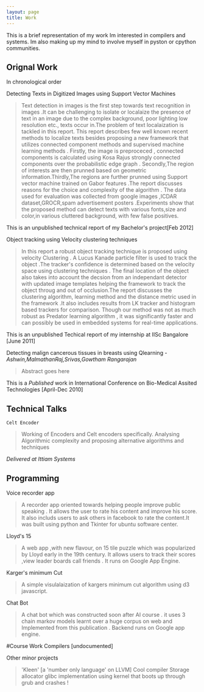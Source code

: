 ```yaml
---
layout: page
title: Work
---
```


This is a brief representation of my work
Im interested in compilers and systems. Im also making up my mind to involve myself in pyston or cpython communities.

## Orignal Work
In chronological order

Detecting Texts in Digitized Images using Support Vector Machines
>	Text detection in images is the first step towards text recognition in images .It can be challenging to isolate or localaize the presence of text in an image due to the complex background, poor lighting low resolution etc., texts occur in.The problem of text localaization is tackled in this report. This report describes few well known recent methods to localize texts besides proposing a new framework that utilizes connected component methods and supervised machine learning methods . Firstly, the image is preproceced , connected components is calculated using Kosa Rajus  strongly connected components over the probabilistic edge graph . Secondly,The region of interests are then prunned based on geometric information.Thirdly,The regions are further prunned using Support vector machine trained on Gabor features .The report discusses reasons for the choice  and  complexity of the algorithm . The data used for evaluation was collected from google images ,ICDAR dataset,GROCR,spam advertisement posters .Experiments show that the proposed method can detect texts with various fonts,size and color,in various cluttered background, with few false positives.

This is an unpublished technical report of my Bachelor's project[Feb 2012]

Object tracking using Velocity clustering techniques
>	In this report a robust object tracking technique is proposed using velocity Clustering . A  Lucus Kanade particle filter is used to track the object .The tracker's confidence is determined based on the velocity space using clustering techniques . The final location of the object also takes into account the decsion from an independant detector with updated image templates helping the framework to track the object throug and out of occlusion.The report discusses the clustering algorithm, learning method and the distance metric used in the framework .It also includes results from LK tracker and histogram based trackers for comparison. Though our method was not as much robust as Predator learning algorithm , it was significantly faster and can possibly be used in embedded systems for real-time applications.

This is an unpublished Techical report of my internship at IISc Bangalore [June 2011]


Detecting malign cancerous tissues in breasts using Qlearning
-*Ashwin,MalmathanRaj,Srivas,Gowtham Rangarajan*
>	Abstract goes here

This is a *Published* work in International Conference on Bio-Medical Assited Technologies [April-Dec 2010]


## Technical Talks
	Celt Encoder
>	Working of Encoders and Celt encoders specifically. Analysing Algorithmic complexity and proposing alternative
algorithms and techniques 

*Delivered at Ittiam Systems*



## Programming


Voice recorder app
>A recorder app oriented towards helping people improve public speaking . It allows the user to rate his content and improve his score. 
It also includs users to ask others in facebook to rate the content.It was built using python and Tkinter for ubuntu software center.

<picture comes here>

Lloyd's 15
> A  web app ,with new flavour,  on 15 tile puzzle which was popularized by Lloyd early in the 19th century. It allows users to track their scores ,view leader boards call friends . It runs on Google App Engine.


Karger's minimum Cut
> A simple visulalaization of kargers minimum cut algorithm using d3 javascript.

Chat Bot
> A chat bot which was constructed soon after AI course . it uses 3 chain markov models learnt over a huge corpus on web and 
Implemented from this publication . Backend runs on Google app engine.


#Course Work
Compilers [undocumented]



Other minor projects
> 'Kleen' [a 'number only language' on LLVM]
Cool compiler
Storage allocator glibc implementation using 
kernel that boots up through grub and crashes !

